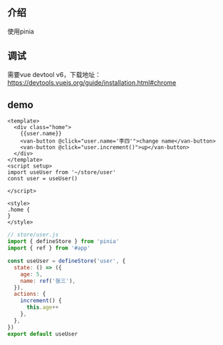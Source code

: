 ## 介绍
使用pinia
## 调试
需要vue devtool v6，下载地址：https://devtools.vuejs.org/guide/installation.html#chrome

## demo
```vue
<template>
  <div class="home">
    {{user.name}}
    <van-button @click="user.name='李四'">change name</van-button>
    <van-button @click="user.increment()">up</van-button>
  </div>
</template>
<script setup>
import useUser from '~/store/user'
const user = useUser()

</script>

<style>
.home {
}
</style>
```
```js
// store/user.js
import { defineStore } from 'pinia'
import { ref } from '#app'

const useUser = defineStore('user', {
  state: () => ({
    age: 5,
    name: ref('张三'),
  }),
  actions: {
    increment() {
      this.age++
    },
  },
})
export default useUser

```
